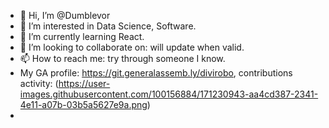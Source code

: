 - 👋 Hi, I’m @Dumblevor
- 👀 I’m interested in Data Science, Software. 
- 🌱 I’m currently learning React.
- 💞️ I’m looking to collaborate on: will update when valid.
- 📫 How to reach me: try through someone I know.
- My GA profile: https://git.generalassemb.ly/divirobo, contributions activity: (https://user-images.githubusercontent.com/100156884/171230943-aa4cd387-2341-4e11-a07b-03b5a5627e9a.png)
- 
<!---
Dumblevor/Dumblevor is a ✨ special ✨ repository because its `README.md` (this file) appears on your GitHub profile.
You can click the Preview link to take a look at your changes.
--->
